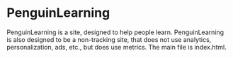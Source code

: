 # PenguinLearning

PenguinLearning is a site, designed to help people learn. PenguinLearning is also designed to be a non-tracking site, that does not use
analytics, personalization, ads, etc., but does use metrics. The main file is index.html.
